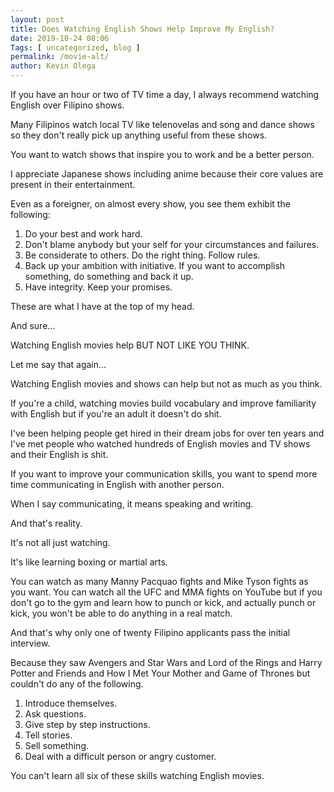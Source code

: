 ```yaml
--- 
layout: post 
title: Does Watching English Shows Help Improve My English?
date: 2019-10-24 08:06
Tags: [ uncategorized, blog ]
permalink: /movie-alt/ 
author: Kevin Olega 
--- 
```

If you have an hour or two of TV time a day, I always recommend watching English over Filipino shows.

Many Filipinos watch local TV like telenovelas and song and dance shows so they don't really pick up anything useful from these shows.

You want to watch shows that inspire you to work and be a better person.

I appreciate Japanese shows including anime because their core values are present in their entertainment.

Even as a foreigner, on almost every show, you see them exhibit the following:

1. Do your best and work hard.
2. Don't blame anybody but your self for your circumstances and failures.
3. Be considerate to others. Do the right thing. Follow rules.
4. Back up your ambition with initiative. If you want to accomplish something, do something and back it up.
5. Have integrity. Keep your promises.

These are what I have at the top of my head.

And sure...

Watching English movies help BUT NOT LIKE YOU THINK.

Let me say that again...

Watching English movies and shows can help but not as much as you think. 

If you're a child, watching movies build vocabulary and improve familiarity with English but if you're an adult it doesn't do shit. 

I've been helping people get hired in their dream jobs for over ten years and I've met people who watched hundreds of English movies and TV shows and their English is shit.

If you want to improve your communication skills, you want to spend more time communicating in English with another person.

When I say communicating, it means speaking and writing.

And that's reality.

It's not all just watching.

It's like learning boxing or martial arts.

You can watch as many Manny Pacquao fights and Mike Tyson fights as you want. You can watch all the UFC and MMA fights on YouTube but if you don't go to the gym and learn how to punch or kick, and actually punch or kick, you won't be able to do anything in a real match.

And that's why only one of twenty Filipino applicants pass the initial interview.

Because they saw Avengers and Star Wars and Lord of the Rings and Harry Potter and Friends and How I Met Your Mother and Game of Thrones but couldn't do any of the following.

1. Introduce themselves.
2. Ask questions.
3. Give step by step instructions.
4. Tell stories.
5. Sell something.
6. Deal with a difficult person or angry customer.

You can't learn all six of these skills watching English movies.

